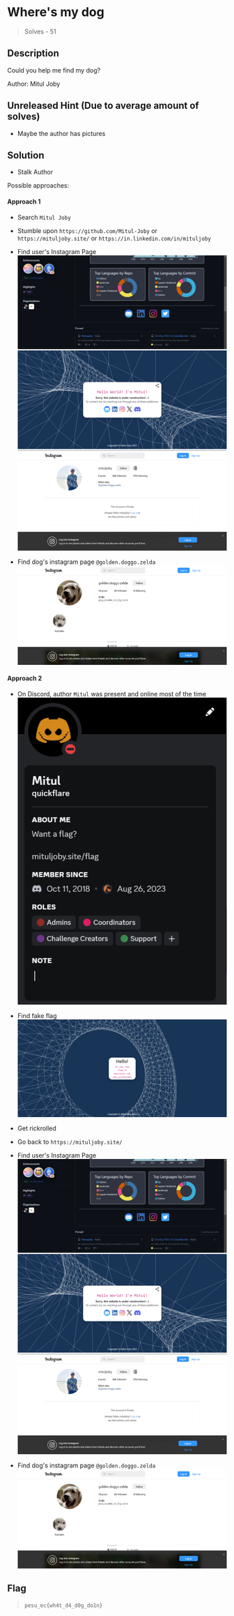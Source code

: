 # Where's my dog
> Solves - 51

## Description
Could you help me find my dog?

Author: Mitul Joby

## Unreleased Hint (Due to average amount of solves)
- Maybe the author has pictures

## Solution

- Stalk Author 

Possible approaches:

#### Approach 1
 - Search `Mitul Joby`

 - Stumble upon `https://github.com/Mitul-Joby` or `https://mituljoby.site/` or `https://in.linkedin.com/in/mituljoby`

 - Find user's Instagram Page
 ![Github](../../Images/github.png)
 ![Website](../../Images/website.png)
 ![Instagram](../../Images/instagram.png)

 - Find dog's instagram page `@golden.doggo.zelda`
 ![Zelda Instagram](../../Images/zelda.png)

#### Approach 2
 - On Discord, author `Mitul` was present and online most of the time
 ![Discord](../../Images/discord.png)
 
 - Find fake flag
  ![Fake Flag](../../Images/fakeflag.png)

 - Get rickrolled

 - Go back to `https://mituljoby.site/`

 - Find user's Instagram Page
 ![Github](../../Images/github.png)
 ![Website](../../Images/website.png)
 ![Instagram](../../Images/instagram.png)

 - Find dog's instagram page `@golden.doggo.zelda`
 ![Zelda Instagram](../../Images/zelda.png)

## Flag
>`pesu_ec{wh4t_d4_d0g_do1n}`

